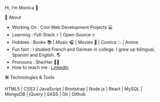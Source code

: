  Hi, I’m Monica 👋


🤔 About
- Working On : Cool Web Development Projects 💻 
- Learning : Full-Stack ⚡ | Open-Source 🔥
- Hobbies : Books 📚 | Music 🎧 | Movies 🎥 | Comics 💥 | Anime
- Fun fact : I studied French and German in college. I grew up bilingual, Spanish and English. 🌎
- Pronouns : She/Her 👩🏻
- How to reach me : [LinkedIn](https://www.linkedin.com/in/monica-rangel-1604ab96/)


🛠 Technologies & Tools

 HTML5 | CSS3 | JavaScript | Bootstrap | Node.js | React | MySQL | MongoDB | jQuery | SASS |
 Git | Github
 
  




